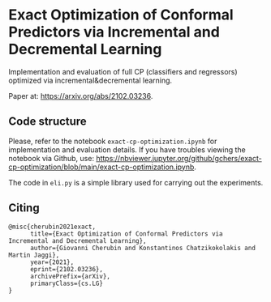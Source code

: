 # Exact Optimization of Conformal Predictors via Incremental and Decremental Learning

Implementation and evaluation of full CP (classifiers and regressors) optimized via incremental&decremental learning.

Paper at: https://arxiv.org/abs/2102.03236.

## Code structure

Please, refer to the notebook `exact-cp-optimization.ipynb` for implementation and evaluation details.
If you have troubles viewing the notebook via Github, use: https://nbviewer.jupyter.org/github/gchers/exact-cp-optimization/blob/main/exact-cp-optimization.ipynb.


The code in `eli.py` is a simple library used for carrying out the experiments.

## Citing

```
@misc{cherubin2021exact,
      title={Exact Optimization of Conformal Predictors via Incremental and Decremental Learning}, 
      author={Giovanni Cherubin and Konstantinos Chatzikokolakis and Martin Jaggi},
      year={2021},
      eprint={2102.03236},
      archivePrefix={arXiv},
      primaryClass={cs.LG}
}
```
